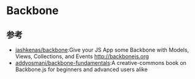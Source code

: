 # Backbone

## 参考

* [jashkenas/backbone](https://github.com/jashkenas/backbone):Give your JS App some Backbone with Models, Views, Collections, and Events http://backbonejs.org
* [addyosmani/backbone-fundamentals](https://github.com/addyosmani/backbone-fundamentals):A creative-commons book on Backbone.js for beginners and advanced users alike